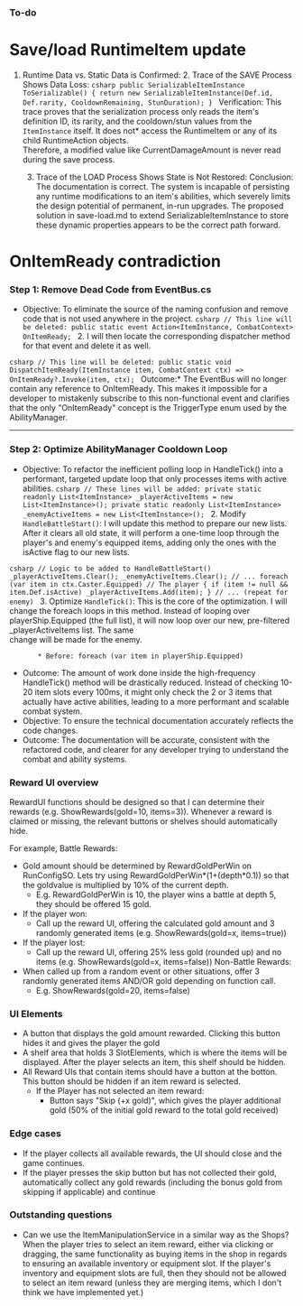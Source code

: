 ### To-do
#   Save/load RuntimeItem update
1. Runtime Data vs. Static Data is Confirmed:
   2. Trace of the SAVE Process Shows Data Loss:
  `csharp
          public SerializableItemInstance ToSerializable()
          {
              return new SerializableItemInstance(Def.id, Def.rarity, CooldownRemaining, StunDuration);
          }
          `
         Verification: This trace proves that the serialization process only reads the item's definition ID, its rarity, and the cooldown/stun values from the `ItemInstance` itself. It does not* access the RuntimeItem or any of its child RuntimeAction objects.      
  Therefore, a modified value like CurrentDamageAmount is never read during the save process.


   3. Trace of the LOAD Process Shows State is Not Restored:
  Conclusion: The documentation is correct. The system is incapable of persisting any runtime modifications to an item's abilities, which severely limits the design potential of permanent, in-run upgrades. The proposed solution in save-load.md to extend
  SerializableItemInstance to store these dynamic properties appears to be the correct path forward.

# OnItemReady contradiction
### Step 1: Remove Dead Code from EventBus.cs


   * Objective: To eliminate the source of the naming confusion and remove code that is not used anywhere in the project.
  `csharp
          // This line will be deleted:
          public static event Action<ItemInstance, CombatContext> OnItemReady;
          `
      2.  I will then locate the corresponding dispatcher method for that event and delete it as well.     

  `csharp
          // This line will be deleted:
          public static void DispatchItemReady(ItemInstance item, CombatContext ctx) => OnItemReady?.Invoke(item, ctx);
          `
     Outcome:* The EventBus will no longer contain any reference to OnItemReady. This makes it impossible for a developer to mistakenly subscribe to this non-functional event and clarifies that the only "OnItemReady" concept is the TriggerType enum used by the
  AbilityManager.

  ---

  ### Step 2: Optimize AbilityManager Cooldown Loop


   * Objective: To refactor the inefficient polling loop in HandleTick() into a performant, targeted update loop that only processes items with active abilities.
  `csharp
          // These lines will be added:
          private static readonly List<ItemInstance> _playerActiveItems = new List<ItemInstance>();
          private static readonly List<ItemInstance> _enemyActiveItems = new List<ItemInstance>();
          `
      2.  Modify `HandleBattleStart()`: I will update this method to prepare our new lists. After it clears all old state, it will perform a one-time loop through the player's and enemy's equipped items, adding only the ones with the isActive flag to our new lists.

  `csharp
          // Logic to be added to HandleBattleStart()
          _playerActiveItems.Clear();
          _enemyActiveItems.Clear();
          // ...
          foreach (var item in ctx.Caster.Equipped) // The player
          {
              if (item != null && item.Def.isActive) _playerActiveItems.Add(item);
          }
          // ... (repeat for enemy)
          `
      3.  Optimize `HandleTick()`: This is the core of the optimization. I will change the foreach loops in this method. Instead of looping over playerShip.Equipped (the full list), it will now loop over our new, pre-filtered _playerActiveItems list. The same       
  change will be made for the enemy.


           * Before: foreach (var item in playerShip.Equipped)
   * Outcome: The amount of work done inside the high-frequency HandleTick() method will be drastically reduced. Instead of checking 10-20 item slots every 100ms, it might only check the 2 or 3 items that actually have active abilities, leading to a more performant 
     and scalable combat system.
   * Objective: To ensure the technical documentation accurately reflects the code changes.
   * Outcome: The documentation will be accurate, consistent with the refactored code, and clearer for any developer trying to understand the combat and ability systems.






### Reward UI overview
RewardUI functions should be designed so that I can determine their rewards (e.g. ShowRewards(gold=10, items=3)). Whenever a reward is claimed or missing, the relevant buttons or shelves should automatically hide.

For example,
Battle Rewards: 
-   Gold amount should be determined by RewardGoldPerWin on RunConfigSO. Lets try using RewardGoldPerWin*(1+(depth*0.1)) so that the goldvalue is multiplied by 10% of the current depth.
    -   E.g. RewardGoldPerWin is 10, the player wins a battle at depth 5, they should be offered 15 gold.
-   If the player won:
    -   Call up the reward UI, offering the calculated gold amount and 3 randomly generated items (e.g. ShowRewards(gold=x, items=true))
-   If the player lost:
    -   Call up the reward UI, offering 25% less gold (rounded up) and no items (e.g. ShowRewards(gold=x, items=false))
Non-Battle Rewards: 
-   When called up from a random event or other situations, offer 3 randomly generated items AND/OR gold depending on function call.
    -   E.g. ShowRewards(gold=20, items=false)

### UI Elements
-   A button that displays the gold amount rewarded. Clicking this button hides it and gives the player the gold
-   A shelf area that holds 3 SlotElements, which is where the items will be displayed. After the player selects an item, this shelf should be hidden.
-   All Reward UIs that contain items should have a button at the botton. This button should be hidden if an item reward is selected.
    -   If the Player has not selected an item reward:
        -   Button says "Skip (+x gold)", which gives the player additional gold (50% of the initial gold reward to the total gold received)

### Edge cases
-   If the player collects all available rewards, the UI should close and the game continues.
-   If the player presses the skip button but has not collected their gold, automatically collect any gold rewards (including the bonus gold from skipping if applicable) and continue

### Outstanding questions
-   Can we use the ItemManipulationService in a similar way as the Shops? When the player tries to select an item reward, either via clicking or dragging, the same functionality as buying items in the shop in regards to ensuring an available inventory or equipment slot. If the player's inventory and equipment slots are full, then they should not be allowed to select an item reward (unless they are merging items, which I don't think we have implemented yet.)